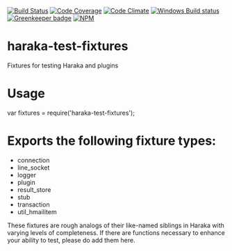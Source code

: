 [![Build Status][ci-img]][ci-url]
[![Code Coverage][cov-img]][cov-url]
[![Code Climate][clim-img]][clim-url]
[![Windows Build status][win-img]][win-url]
[![Greenkeeper badge][gk-img]][gk-url]
[![NPM][npm-img]][npm-url]

# haraka-test-fixtures

Fixtures for testing Haraka and plugins

# Usage

var fixtures = require('haraka-test-fixtures');

# Exports the following fixture types:

* connection
* line_socket
* logger
* plugin
* result_store
* stub
* transaction
* util_hmailitem

These fixtures are rough analogs of their like-named siblings in Haraka with
varying levels of completeness. If there are functions necessary to enhance
your ability to test, please do add them here.


[ci-img]: https://travis-ci.org/haraka/haraka-test-fixtures.svg
[ci-url]: https://travis-ci.org/haraka/haraka-test-fixtures
[cov-img]: https://codecov.io/github/haraka/haraka-test-fixtures/coverage.svg
[cov-url]: https://codecov.io/github/haraka/haraka-test-fixtures
[clim-img]: https://codeclimate.com/github/haraka/haraka-test-fixtures/badges/gpa.svg
[clim-url]: https://codeclimate.com/github/haraka/haraka-test-fixtures
[npm-img]: https://nodei.co/npm/haraka-test-fixtures.png
[npm-url]: https://www.npmjs.com/package/haraka-test-fixtures
[win-img]: https://ci.appveyor.com/api/projects/status/ynjmw8jy76gt7inh?svg=true
[win-url]: https://ci.appveyor.com/project/msimerson/haraka-test-fixtures
[gk-img]: https://badges.greenkeeper.io/haraka/haraka-test-fixtures.svg
[gk-url]: https://greenkeeper.io/
